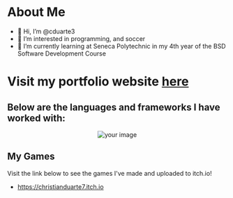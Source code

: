 # About Me
- 👋 Hi, I’m @cduarte3
- 👀 I’m interested in programming, and soccer
- 🌱 I’m currently learning at Seneca Polytechnic in my 4th year of the BSD Software Development Course

# Visit my portfolio website [here](https://portv2-three.vercel.app)

Below are the languages and frameworks I have worked with:
--
<div align="center">
  <img src="https://github.com/user-attachments/assets/f73d5a67-55d0-43da-afa5-5d8abd1d78f7" alt="your image" />
</div>


<!---
cduarte3/cduarte3 is a ✨ special ✨ repository because its `README.md` (this file) appears on your GitHub profile.
You can click the Preview link to take a look at your changes.
--->
## My Games
Visit the link below to see the games I've made and uploaded to itch.io!
- https://christianduarte7.itch.io
